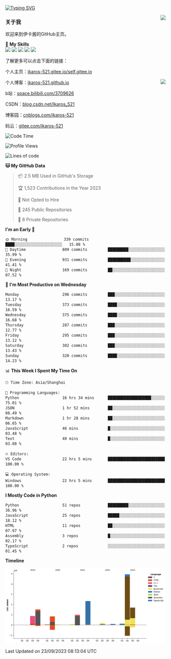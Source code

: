 [![Typing SVG](https://readme-typing-svg.herokuapp.com?size=25&duration=2500&color=8C43EA&vCenter=true&width=200&height=40&lines=Hi+Welcome+%F0%9F%91%8B%F0%9F%8F%BB;I'm+Love丶伊卡洛斯)](https://git.io/typing-svg)

<a href="#">
  <img align="right" src="https://github-readme-stats.vercel.app/api?username=Ikaros-521&count_private=true&show_icons=true&bg_color=15,f2f7fd,E0EAFC" />
</a>

### 关于我

欢迎来到伊卡酱的GitHub主页。

🌟 **My Skills**  
![](https://img.shields.io/badge/-C-A8B9CC?style=flat-square&logo=C&logoColor=fff)
![](https://img.shields.io/badge/-Python-3776AB?style=flat-square&logo=Python&logoColor=fff)
![](https://img.shields.io/badge/-JavaScript-F7DF1E?style=flat-square&logo=JavaScript&logoColor=fff)
![](https://img.shields.io/badge/-C++-00599C?style=flat-square&logo=Cpp&logoColor=fff)
![](https://img.shields.io/badge/-Linux-000000?style=flat-square&logo=Linux&logoColor=fff)

了解更多可以点击下面的链接：  

个人主页：[ikaros-521.gitee.io/self.gitee.io](https://ikaros-521.gitee.io/self.gitee.io/)  

<img align='right' src="https://github.com/Ikaros-521/Ikaros-521/assets/40910637/3a5e50bc-91dc-4aa5-b7a0-8b27ad1c2b33" height="432">

个人博客：[ikaros-521.github.io](https://ikaros-521.github.io/)  

b站：[space.bilibili.com/3709626](https://space.bilibili.com/3709626)  

CSDN：[blog.csdn.net/Ikaros_521](https://blog.csdn.net/Ikaros_521)  

博客园：[cnblogs.com/ikaros-521](https://www.cnblogs.com/ikaros-521)  

码云：[gitee.com/ikaros-521](https://gitee.com/ikaros-521)  


<!--START_SECTION:waka-->
![Code Time](http://img.shields.io/badge/Code%20Time-659%20hrs%2012%20mins-blue)

![Profile Views](http://img.shields.io/badge/Profile%20Views-26-blue)

![Lines of code](https://img.shields.io/badge/From%20Hello%20World%20I%27ve%20Written-13.7%20million%20lines%20of%20code-blue)

**🐱 My GitHub Data** 

> 📦 2.5 MB Used in GitHub's Storage 
 > 
> 🏆 1,523 Contributions in the Year 2023
 > 
> 🚫 Not Opted to Hire
 > 
> 📜 245 Public Repositories 
 > 
> 🔑 8 Private Repositories 
 > 
**I'm an Early 🐤** 

```text
🌞 Morning                339 commits         ████░░░░░░░░░░░░░░░░░░░░░   15.08 % 
🌆 Daytime                809 commits         █████████░░░░░░░░░░░░░░░░   35.99 % 
🌃 Evening                931 commits         ██████████░░░░░░░░░░░░░░░   41.41 % 
🌙 Night                  169 commits         ██░░░░░░░░░░░░░░░░░░░░░░░   07.52 % 
```
📅 **I'm Most Productive on Wednesday** 

```text
Monday                   296 commits         ███░░░░░░░░░░░░░░░░░░░░░░   13.17 % 
Tuesday                  373 commits         ████░░░░░░░░░░░░░░░░░░░░░   16.59 % 
Wednesday                375 commits         ████░░░░░░░░░░░░░░░░░░░░░   16.68 % 
Thursday                 287 commits         ███░░░░░░░░░░░░░░░░░░░░░░   12.77 % 
Friday                   295 commits         ███░░░░░░░░░░░░░░░░░░░░░░   13.12 % 
Saturday                 302 commits         ███░░░░░░░░░░░░░░░░░░░░░░   13.43 % 
Sunday                   320 commits         ████░░░░░░░░░░░░░░░░░░░░░   14.23 % 
```


📊 **This Week I Spent My Time On** 

```text
🕑︎ Time Zone: Asia/Shanghai

💬 Programming Languages: 
Python                   16 hrs 34 mins      ███████████████████░░░░░░   75.01 % 
JSON                     1 hr 52 mins        ██░░░░░░░░░░░░░░░░░░░░░░░   08.49 % 
Markdown                 1 hr 28 mins        ██░░░░░░░░░░░░░░░░░░░░░░░   06.65 % 
JavaScript               46 mins             █░░░░░░░░░░░░░░░░░░░░░░░░   03.48 % 
Text                     40 mins             █░░░░░░░░░░░░░░░░░░░░░░░░   03.08 % 

🔥 Editors: 
VS Code                  22 hrs 5 mins       █████████████████████████   100.00 % 

💻 Operating System: 
Windows                  22 hrs 5 mins       █████████████████████████   100.00 % 
```

**I Mostly Code in Python** 

```text
Python                   51 repos            █████████░░░░░░░░░░░░░░░░   36.96 % 
JavaScript               25 repos            █████░░░░░░░░░░░░░░░░░░░░   18.12 % 
HTML                     11 repos            ██░░░░░░░░░░░░░░░░░░░░░░░   07.97 % 
Assembly                 3 repos             █░░░░░░░░░░░░░░░░░░░░░░░░   02.17 % 
TypeScript               2 repos             ░░░░░░░░░░░░░░░░░░░░░░░░░   01.45 % 
```



**Timeline**

![Lines of Code chart](https://raw.githubusercontent.com/Ikaros-521/Ikaros-521/main/assets/bar_graph.png)


 Last Updated on 23/09/2023 08:13:04 UTC
<!--END_SECTION:waka-->


<!--
**Ikaros-521/Ikaros-521** is a ✨ _special_ ✨ repository because its `README.md` (this file) appears on your GitHub profile.

Here are some ideas to get you started:

- 🔭 I’m currently working on ...
- 🌱 I’m currently learning ...
- 👯 I’m looking to collaborate on ...
- 🤔 I’m looking for help with ...
- 💬 Ask me about ...
- 📫 How to reach me: ...
- 😄 Pronouns: ...
- ⚡ Fun fact: ...
-->

